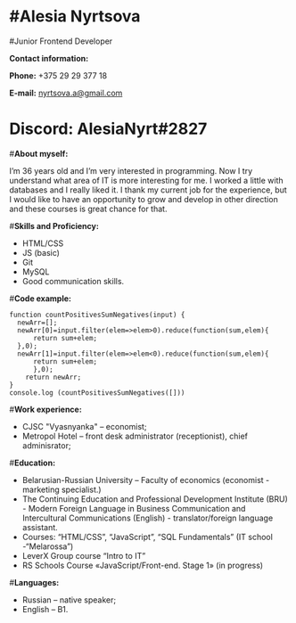 #Alesia Nyrtsova
================

#Junior Frontend Developer


**Contact information:**


**Phone:** +375 29 29 377 18


**E-mail:** nyrtsova.a@gmail.com


**Discord:** AlesiaNyrt#2827
=================================


#**About myself:**


I’m 36 years old and I’m very interested in programming. Now I try understand what area of IT is more interesting for me. I worked a little with databases and I really liked it. I thank my current job for the experience, but I would like to have an opportunity to grow and develop in other direction and these courses is great chance for that.


#**Skills and Proficiency:**


*	HTML/CSS
*	JS (basic)
*	Git
*	MySQL
*	Good communication skills.


#**Code example:**
```
function countPositivesSumNegatives(input) {
  newArr=[];
  newArr[0]=input.filter(elem=>elem>0).reduce(function(sum,elem){
      return sum+elem;
  },0);
  newArr[1]=input.filter(elem=>elem<0).reduce(function(sum,elem){
      return sum+elem;
      },0);
    return newArr;
}
console.log (countPositivesSumNegatives([]))
```

#**Work experience:**


*	CJSC "Vyasnyanka" – economist;
*	Metropol Hotel – front desk administrator (receptionist), chief adminisrator;


#**Education:**


*	Belarusian-Russian University – Faculty of economics (economist - marketing specialist.)
*	The Continuing Education and Professional Development Institute (BRU) - Modern Foreign Language in Business Communication and Intercultural Communications (English) - translator/foreign language assistant.
*	Courses: “HTML/CSS”, “JavaScript”, “SQL Fundamentals” (IT school -“Melarossa”)
*	LeverX Group course “Intro to IT” 
*	RS Schools Course «JavaScript/Front-end. Stage 1» (in progress)


#**Languages:**


*	Russian – native speaker;
*	English – B1.


